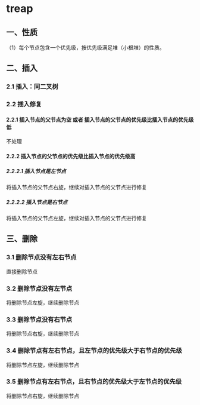 # treap

## 一、性质
（1）每个节点包含一个优先级，按优先级满足堆（小根堆）的性质。

## 二、插入
### 2.1 插入：同二叉树

### 2.2 插入修复
#### 2.2.1 插入节点的父节点为空 或者 插入节点的父节点的优先级比插入节点的优先级低
不处理

#### 2.2.2 插入节点的父节点的优先级比插入节点的优先级高
##### 2.2.2.1 插入节点是左节点
将插入节点的父节点右旋，继续对插入节点的父节点进行修复

##### 2.2.2.2 插入节点是右节点
将插入节点的父节点左旋，继续对插入节点的父节点进行修复

## 三、删除
### 3.1 删除节点没有左右节点
直接删除节点

### 3.2 删除节点没有左节点
将删除节点左旋，继续删除节点

### 3.3 删除节点没有右节点
将删除节点右旋，继续删除节点

### 3.4 删除节点有左右节点，且左节点的优先级大于右节点的优先级
将删除节点左旋，继续删除节点

### 3.5 删除节点有左右节点，且右节点的优先级大于左节点的优先级
将删除节点右旋，继续删除节点